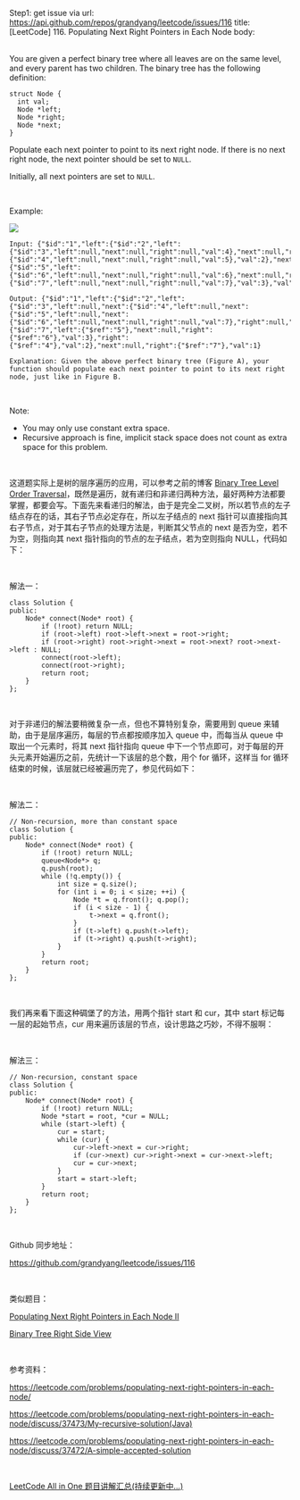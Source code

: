 Step1: get issue via url: https://api.github.com/repos/grandyang/leetcode/issues/116 
 title:[LeetCode] 116. Populating Next Right Pointers in Each Node 
 body:  
  

You are given a perfect binary tree where all leaves are on the same level, and every parent has two children. The binary tree has the following definition:
    
    
    struct Node {
      int val;
      Node *left;
      Node *right;
      Node *next;
    }
    

Populate each next pointer to point to its next right node. If there is no next right node, the next pointer should be set to `NULL`.

Initially, all next pointers are set to `NULL`.

 

Example:

![](https://assets.leetcode.com/uploads/2019/02/14/116_sample.png)
    
    
    Input: {"$id":"1","left":{"$id":"2","left":{"$id":"3","left":null,"next":null,"right":null,"val":4},"next":null,"right":{"$id":"4","left":null,"next":null,"right":null,"val":5},"val":2},"next":null,"right":{"$id":"5","left":{"$id":"6","left":null,"next":null,"right":null,"val":6},"next":null,"right":{"$id":"7","left":null,"next":null,"right":null,"val":7},"val":3},"val":1}
    
    Output: {"$id":"1","left":{"$id":"2","left":{"$id":"3","left":null,"next":{"$id":"4","left":null,"next":{"$id":"5","left":null,"next":{"$id":"6","left":null,"next":null,"right":null,"val":7},"right":null,"val":6},"right":null,"val":5},"right":null,"val":4},"next":{"$id":"7","left":{"$ref":"5"},"next":null,"right":{"$ref":"6"},"val":3},"right":{"$ref":"4"},"val":2},"next":null,"right":{"$ref":"7"},"val":1}
    
    Explanation: Given the above perfect binary tree (Figure A), your function should populate each next pointer to point to its next right node, just like in Figure B.
    

 

Note:

  * You may only use constant extra space.
  * Recursive approach is fine, implicit stack space does not count as extra space for this problem.



  

这道题实际上是树的层序遍历的应用，可以参考之前的博客 [Binary Tree Level Order Traversal](http://www.cnblogs.com/grandyang/p/4051321.html)，既然是遍历，就有递归和非递归两种方法，最好两种方法都要掌握，都要会写。下面先来看递归的解法，由于是完全二叉树，所以若节点的左子结点存在的话，其右子节点必定存在，所以左子结点的 next 指针可以直接指向其右子节点，对于其右子节点的处理方法是，判断其父节点的 next 是否为空，若不为空，则指向其 next 指针指向的节点的左子结点，若为空则指向 NULL，代码如下：

 

解法一：
    
    
    class Solution {
    public:
        Node* connect(Node* root) {
            if (!root) return NULL;
            if (root->left) root->left->next = root->right;
            if (root->right) root->right->next = root->next? root->next->left : NULL;
            connect(root->left);
            connect(root->right);
            return root;
        }
    };

 

对于非递归的解法要稍微复杂一点，但也不算特别复杂，需要用到 queue 来辅助，由于是层序遍历，每层的节点都按顺序加入 queue 中，而每当从 queue 中取出一个元素时，将其 next 指针指向 queue 中下一个节点即可，对于每层的开头元素开始遍历之前，先统计一下该层的总个数，用个 for 循环，这样当 for 循环结束的时候，该层就已经被遍历完了，参见代码如下：

 

解法二：
    
    
    // Non-recursion, more than constant space
    class Solution {
    public:
        Node* connect(Node* root) {
            if (!root) return NULL;
            queue<Node*> q;
            q.push(root);
            while (!q.empty()) {
                int size = q.size();
                for (int i = 0; i < size; ++i) {
                    Node *t = q.front(); q.pop();
                    if (i < size - 1) {
                        t->next = q.front();
                    }
                    if (t->left) q.push(t->left);
                    if (t->right) q.push(t->right);
                }
            }
            return root;
        }
    };

 

我们再来看下面这种碉堡了的方法，用两个指针 start 和 cur，其中 start 标记每一层的起始节点，cur 用来遍历该层的节点，设计思路之巧妙，不得不服啊：

 

解法三：
    
    
    // Non-recursion, constant space
    class Solution {
    public:
        Node* connect(Node* root) {
            if (!root) return NULL;
            Node *start = root, *cur = NULL;
            while (start->left) {
                cur = start;
                while (cur) {
                    cur->left->next = cur->right;
                    if (cur->next) cur->right->next = cur->next->left;
                    cur = cur->next;
                }
                start = start->left;
            }
            return root;
        }
    };

 

Github 同步地址：

<https://github.com/grandyang/leetcode/issues/116>

 

类似题目：

[Populating Next Right Pointers in Each Node II](http://www.cnblogs.com/grandyang/p/4290148.html)

[Binary Tree Right Side View](http://www.cnblogs.com/grandyang/p/4392254.html)

 

参考资料：

<https://leetcode.com/problems/populating-next-right-pointers-in-each-node/>

<https://leetcode.com/problems/populating-next-right-pointers-in-each-node/discuss/37473/My-recursive-solution(Java)>

<https://leetcode.com/problems/populating-next-right-pointers-in-each-node/discuss/37472/A-simple-accepted-solution>

 

[LeetCode All in One 题目讲解汇总(持续更新中...)](http://www.cnblogs.com/grandyang/p/4606334.html)
